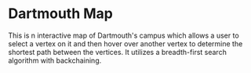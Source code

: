 # Dartmouth Map

This is n interactive map of Dartmouth's campus which allows a user to select a vertex on it and then hover over another vertex to determine the shortest path between the vertices. It utilizes a breadth-first search algorithm with backchaining.
